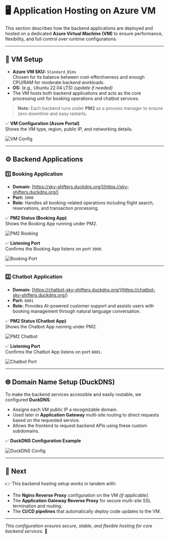 # 🖥️ Application Hosting on Azure VM

This section describes how the backend applications are deployed and hosted on a dedicated **Azure Virtual Machine (VM)** to ensure performance, flexibility, and full control over runtime configurations.

---

## 📌 **VM Setup**

- **Azure VM SKU:** `Standard_B1ms`  
  Chosen for its balance between cost-effectiveness and enough CPU/RAM for moderate backend workloads.
- **OS:** (e.g., Ubuntu 22.04 LTS) *(update if needed)*  
- The VM hosts both backend applications and acts as the core processing unit for booking operations and chatbot services.

> **Note:** Each backend runs under **PM2** as a process manager to ensure zero downtime and easy restarts.

✅ **VM Configuration (Azure Portal)**  
Shows the VM type, region, public IP, and networking details.

![VM Config](../screenshots/vm-config.png)

---

## ⚙️ **Backend Applications**

### 1️⃣ **Booking Application**

- **Domain:** [https://sky-shifters.duckdns.org/](https://sky-shifters.duckdns.org/)
- **Port:** `3000`
- **Role:** Handles all booking-related operations including flight search, reservations, and transaction processing.

✅ **PM2 Status (Booking App)**  
Shows the Booking App running under PM2.

![PM2 Booking](../screenshots/pm2-booking.png)

✅ **Listening Port**  
Confirms the Booking App listens on port `3000`.

![Booking Port](../screenshots/booking-port.png)

---

### 2️⃣ **Chatbot Application**

- **Domain:** [https://chatbot-sky-shifters.duckdns.org/](https://chatbot-sky-shifters.duckdns.org/)
- **Port:** `8001`
- **Role:** Provides AI-powered customer support and assists users with booking management through natural language conversation.

✅ **PM2 Status (Chatbot App)**  
Shows the Chatbot App running under PM2.

![PM2 Chatbot](../screenshots/pm2-chatbot.png)

✅ **Listening Port**  
Confirms the Chatbot App listens on port `8001`.

![Chatbot Port](../screenshots/chatbot-port.png)

---

## 🌐 **Domain Name Setup (DuckDNS)**

To make the backend services accessible and easily routable, we configured **DuckDNS**:
- Assigns each VM public IP a recognizable domain.
- Used later in **Application Gateway** multi-site routing to direct requests based on the requested service.
- Allows the frontend to request backend APIs using these custom subdomains.

✅ **DuckDNS Configuration Example**

![DuckDNS Config](../screenshots/duckdns-config.png)

---

## 🔗 **Next**

👉 This backend hosting setup works in tandem with:
- The **Nginx Reverse Proxy** configuration on the VM *(if applicable)*.
- The **Application Gateway Reverse Proxy** for secure multi-site SSL termination and routing.
- The **CI/CD pipelines** that automatically deploy code updates to the VM.

---

_This configuration ensures secure, stable, and flexible hosting for core backend services._ 🚀
